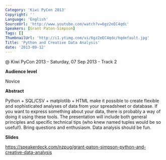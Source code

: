 ```yaml
---
Category: 'Kiwi PyCon 2013'
Copyright: ''
Language: 'English'
SourceUrl: 'http://www.youtube.com/watch?v=6gz2eEC4qdc'
Speakers: [Grant Paton-Simpson]
Tags: []
ThumbnailUrl: 'http://i1.ytimg.com/vi/6gz2eEC4qdc/hqdefault.jpg'
Title: 'Python and Creative Data Analysis'
date: '2013-09-12'
---
```

@ Kiwi PyCon 2013 - Saturday, 07 Sep 2013 - Track 2

**Audience level**

Novice

**Abstract**

Python + SQL/CSV + matplotlib + HTML make it possible to create flexible and sophisticated analyses of data from your spreadsheet or database. If you want to express something about your data, there is probably a way of doing it using these tools. The presentation will include both general principles and specific technical tips (who knew named tuples would be so useful!). Bring questions and enthusiasm. Data analysis should be fun.

**Slides**

https://speakerdeck.com/nzpug/grant-paton-simpson-python-and-creative-data-analysis
